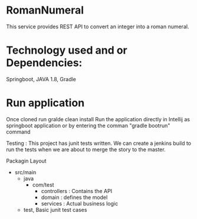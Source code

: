 # RomanNumeral

This service provides REST API to convert an integer into a roman numeral.

# Technology used and or Dependencies:

Springboot, JAVA 1.8, Gradle

# Run application

Once cloned run gralde clean install
Run the application directly in Intellij as springboot application or by entering the comman "gradle bootrun" command

Testing :
This project has junit tests written. We can create a jenkins build to run the tests when we are about to merge the story to the master.

Packagin Layout
- src/main
  - java
    - com/test
      - controllers : Contains the API
      - domain : defines the model
      - services : Actual business logic
  - test, Basic junit test cases

